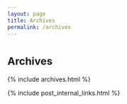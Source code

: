 ```yaml
---
layout: page
title: Archives
permalink: /archives
---
```


<h1><small>Archives</small></h1>

{% include archives.html %}

{% include post_internal_links.html %}
